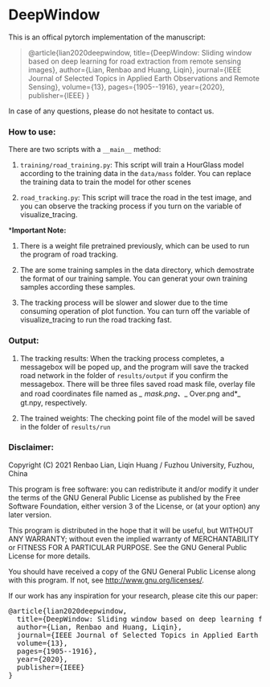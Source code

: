# DeepWindow
This is an offical pytorch implementation of the manuscript:

>@article{lian2020deepwindow,
  title={DeepWindow: Sliding window based on deep learning for road extraction from remote sensing images},
  author={Lian, Renbao and Huang, Liqin},
  journal={IEEE Journal of Selected Topics in Applied Earth Observations and Remote Sensing},
  volume={13},
  pages={1905--1916},
  year={2020},
  publisher={IEEE}
}

In case of any questions, please do not hesitate to contact us.

### How to use:
There are two scripts with a `__main__` method:

1. `training/road_training.py`: This script will train a HourGlass model according to the training data in the `data/mass` folder. You can replace the training data to train the model for other scenes

2. `road_tracking.py`: This script will trace the road in the test image, and you can observe the tracking process if you turn on the variable of visualize_tracing.

***Important Note:** 
1. There is a weight file pretrained previously, which can be used to run the program of road tracking.

2. The are some training samples in the data directory, which demostrate the format of our training sample. You can generat your own training samples according these samples.

3. The tracking process will be slower and slower due to the time consuming operation of plot function. You can turn off the variable of visualize_tracing to run the road tracking fast.

### Output:
1. The tracking results: When the tracking process completes, a messagebox will be poped up, and the program will save the tracked road network in the folder of `results/output` if you confirm the messagebox. There will be three files saved road mask file, overlay file and road coordinates file named as *_ mask.png、*_ Over.png and*_ gt.npy, respectively.

2. The trained weights: The checking point file of the model will be saved in the folder of `results/run`

### Disclaimer:
Copyright (C) 2021  Renbao Lian, Liqin Huang / Fuzhou University, Fuzhou, China


This program is free software: you can redistribute it and/or modify
it under the terms of the GNU General Public License as published by
the Free Software Foundation, either version 3 of the License, or
(at your option) any later version.

This program is distributed in the hope that it will be useful,
but WITHOUT ANY WARRANTY; without even the implied warranty of
MERCHANTABILITY or FITNESS FOR A PARTICULAR PURPOSE.  See the
GNU General Public License for more details.

You should have received a copy of the GNU General Public License
along with this program.  If not, see <http://www.gnu.org/licenses/>.


If our work has any inspiration for your research, please cite this our paper:

<pre>
@article{lian2020deepwindow,
  title={DeepWindow: Sliding window based on deep learning for road extraction from remote sensing images},
  author={Lian, Renbao and Huang, Liqin},
  journal={IEEE Journal of Selected Topics in Applied Earth Observations and Remote Sensing},
  volume={13},
  pages={1905--1916},
  year={2020},
  publisher={IEEE}
}
</pre>
